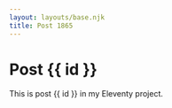 ```yaml
---
layout: layouts/base.njk
title: Post 1865
---
```


# Post {{ id }}

This is post {{ id }} in my Eleventy project.
